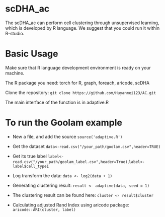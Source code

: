 # scDHA_ac
The scDHA_ac can perform cell clustering through unsupervised learning, which is developed by R language. We suggest that you could run it within R-studio.


# Basic Usage
Make sure that R language development environment is ready on your machine.

The R package you need: torch for R, graph, foreach, aricode, scDHA

Clone the repository: `git clone https://github.com/Huyanmei123/AC.git`

The main interface of the function is in adaptive.R

# To run the Goolam example
- New a file, and add the source  `source('adaptive.R')`

- Get the dataset `data<-read.csv("/your_path/goolam.csv",header=TRUE)`

- Get its true label  `label<-read.csv("/your_path/goolam_label.csv",header=True)`,`label<-label$cell_type1`

- Log transform the data: `data <- log2(data + 1)`

- Generating clustering result: `result <- adaptive(data, seed = 1)`

- The clustering result can be found here: `cluster <- result$cluster`

- Calculating adjusted Rand Index using aricode package: `aricode::ARI(cluster, label)`

  

